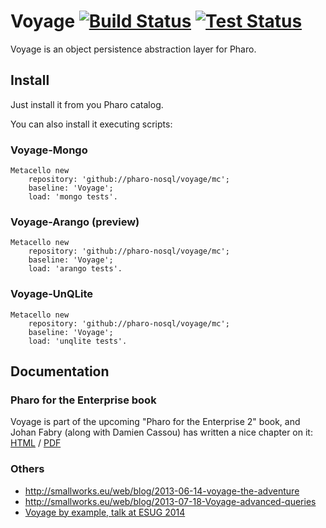 Voyage [![Build Status](https://travis-ci.org/pharo-nosql/voyage.png)](http://travis-ci.org/pharo-nosql/voyage) [![Test Status](https://api.bob-bench.org/v1/badgeByUrl?branch=master&hosting=github&ci=travis-ci&repo=pharo-nosql%2Fvoyage)](https://bob-bench.org/r/gh/pharo-nosql/voyage)
======


Voyage is an object persistence abstraction layer for Pharo.

Install
-------

Just install it from you Pharo catalog. 

You can also install it executing scripts:

### Voyage-Mongo
```Smalltalk
Metacello new 
	repository: 'github://pharo-nosql/voyage/mc';
	baseline: 'Voyage';
	load: 'mongo tests'.
```

### Voyage-Arango (preview)
```Smalltalk
Metacello new 
	repository: 'github://pharo-nosql/voyage/mc';
	baseline: 'Voyage';
	load: 'arango tests'.
```

### Voyage-UnQLite
```Smalltalk
Metacello new 
	repository: 'github://pharo-nosql/voyage/mc';
	baseline: 'Voyage';
	load: 'unqlite tests'.
```


Documentation
-------------
### Pharo for the Enterprise book
Voyage is part of the upcoming "Pharo for the Enterprise 2" book, and Johan Fabry (along with Damien Cassou) has written a nice chapter on it: [HTML](https://ci.inria.fr/pharo-contribution/job/EnterprisePharoBook/lastSuccessfulBuild/artifact/book-result/Voyage/Voyage.html) / [PDF](https://ci.inria.fr/pharo-contribution/job/EnterprisePharoBook/lastSuccessfulBuild/artifact/book-result/Voyage/Voyage.pdf)

### Others
- http://smallworks.eu/web/blog/2013-06-14-voyage-the-adventure
- http://smallworks.eu/web/blog/2013-07-18-Voyage-advanced-queries
- [Voyage by example, talk at ESUG 2014](http://smallworks.eu/web/blog/2014-08-21-VoyageByExample)
